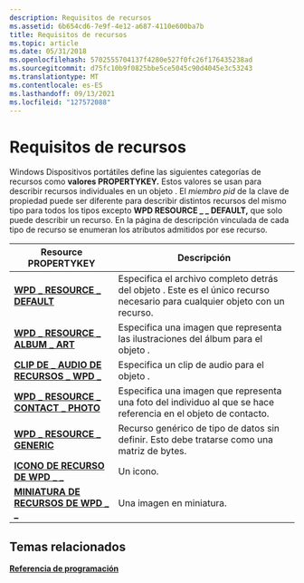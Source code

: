 ```yaml
---
description: Requisitos de recursos
ms.assetid: 6b654cd6-7e9f-4e12-a687-4110e600ba7b
title: Requisitos de recursos
ms.topic: article
ms.date: 05/31/2018
ms.openlocfilehash: 5702555704137f4280e527f0fc26f176435238ad
ms.sourcegitcommit: d75fc10b9f0825bbe5ce5045c90d4045e3c53243
ms.translationtype: MT
ms.contentlocale: es-ES
ms.lasthandoff: 09/13/2021
ms.locfileid: "127572088"
---
```

# <a name="requirements-for-resources"></a>Requisitos de recursos

Windows Dispositivos portátiles define las siguientes categorías de recursos como **valores PROPERTYKEY.** Estos valores se usan para describir recursos individuales en un objeto . El *miembro pid* de la clave de propiedad puede ser diferente para describir distintos recursos del mismo tipo para todos los tipos excepto **WPD RESOURCE \_ \_ DEFAULT,** que solo puede describir un recurso. En la página de descripción vinculada de cada tipo de recurso se enumeran los atributos admitidos por ese recurso.



| Resource PROPERTYKEY                                                | Descripción                                                                                                    |
|---------------------------------------------------------------------|----------------------------------------------------------------------------------------------------------------|
| [**WPD \_ RESOURCE \_ DEFAULT**](wpd-resource-default.md)              | Especifica el archivo completo detrás del objeto . Este es el único recurso necesario para cualquier objeto con un recurso. |
| [**WPD \_ RESOURCE \_ ALBUM \_ ART**](wpd-resource-album-art.md)         | Especifica una imagen que representa las ilustraciones del álbum para el objeto .                                           |
| [**CLIP DE \_ AUDIO DE RECURSOS \_ WPD \_**](wpd-resource-audio-clip.md)       | Especifica un clip de audio para el objeto .                                                                        |
| [**WPD \_ RESOURCE \_ CONTACT \_ PHOTO**](wpd-resource-contact-photo.md) | Especifica una imagen que representa una foto del individuo al que se hace referencia en el objeto de contacto.                |
| [**WPD \_ RESOURCE \_ GENERIC**](wpd-resource-generic.md)              | Recurso genérico de tipo de datos sin definir. Esto debe tratarse como una matriz de bytes.                             |
| [**ICONO DE RECURSO DE WPD \_ \_**](wpd-resource-icon.md)                    | Un icono.                                                                                                       |
| [**MINIATURA DE RECURSOS DE WPD \_ \_**](wpd-resource-thumbnail.md)          | Una imagen en miniatura.                                                                                             |



 

## <a name="related-topics"></a>Temas relacionados

<dl> <dt>

[**Referencia de programación**](programming-reference.md)
</dt> </dl>

 

 



